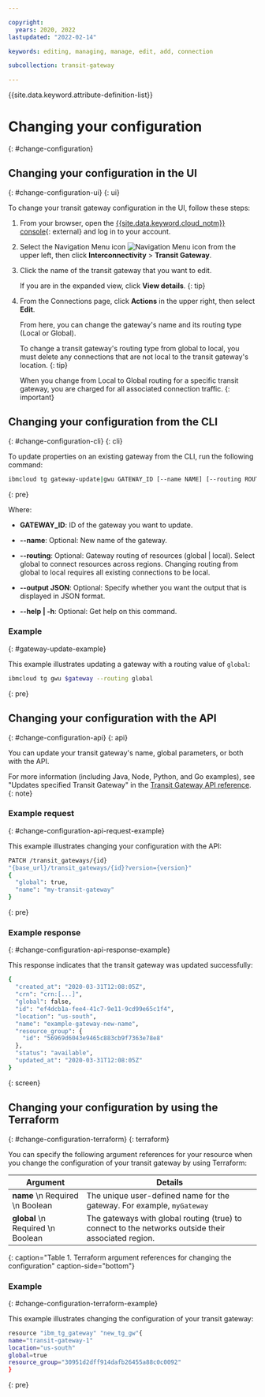 ```yaml
---

copyright:
  years: 2020, 2022
lastupdated: "2022-02-14"

keywords: editing, managing, manage, edit, add, connection

subcollection: transit-gateway

---
```


{{site.data.keyword.attribute-definition-list}}

# Changing your configuration
{: #change-configuration}

## Changing your configuration in the UI
{: #change-configuration-ui}
{: ui}

To change your transit gateway configuration in the UI, follow these steps:

1. From your browser, open the [{{site.data.keyword.cloud_notm}} console](/login){: external} and log in to your account.
1. Select the Navigation Menu icon ![Navigation Menu icon](../../icons/icon_hamburger.svg) from the upper left, then click **Interconnectivity** > **Transit Gateway**.
1. Click the name of the transit gateway that you want to edit.

   If you are in the expanded view, click **View details**.
   {: tip}

1. From the Connections page, click **Actions** in the upper right, then select **Edit**.

   From here, you can change the gateway's name and its routing type (Local or Global).

   To change a transit gateway's routing type from global to local, you must delete any connections that are not local to the transit gateway's location.
   {: tip}

   When you change from Local to Global routing for a specific transit gateway, you are charged for all associated connection traffic.
   {: important}

## Changing your configuration from the CLI
{: #change-configuration-cli}
{: cli}

To update properties on an existing gateway from the CLI, run the following command:

```sh
ibmcloud tg gateway-update|gwu GATEWAY_ID [--name NAME] [--routing ROUTING] [--output json] [-h, --help]
```
{: pre}

Where:

- **GATEWAY_ID**: ID of the gateway you want to update.

- **--name**: Optional: New name of the gateway.

- **--routing**: Optional: Gateway routing of resources (global | local). Select global to connect resources across regions. Changing routing from global to local requires all existing connections to be local.

- **--output JSON**: Optional: Specify whether you want the output that is displayed in JSON format.

- **--help | -h**: Optional: Get help on this command.

### Example
{: #gateway-update-example}

This example illustrates updating a gateway with a routing value of `global`:

```sh
ibmcloud tg gwu $gateway --routing global
```
{: pre}


## Changing your configuration with the API
{: #change-configuration-api}
{: api}

You can update your transit gateway's name, global parameters, or both with the API.

For more information (including Java, Node, Python, and Go examples), see "Updates specified Transit Gateway" in the [Transit Gateway API reference](/apidocs/transit-gateway#update-transit-gateway).
{: note}

### Example request
{: #change-configuration-api-request-example}

This example illustrates changing your configuration with the API:

```sh
PATCH /transit_gateways/{id}
"{base_url}/transit_gateways/{id}?version={version}"
{
  "global": true,
  "name": "my-transit-gateway"
}
```
{: pre}

### Example response
{: #change-configuration-api-response-example}

This response indicates that the transit gateway was updated successfully:

```sh
{
  "created_at": "2020-03-31T12:08:05Z",
  "crn": "crn:[...]",
  "global": false,
  "id": "ef4dcb1a-fee4-41c7-9e11-9cd99e65c1f4",
  "location": "us-south",
  "name": "example-gateway-new-name",
  "resource_group": {
    "id": "56969d6043e9465c883cb9f7363e78e8"
  },
  "status": "available",
  "updated_at": "2020-03-31T12:08:05Z"
}
```
{: screen}

## Changing your configuration by using the Terraform
{: #change-configuration-terraform}
{: terraform}

You can specify the following argument references for your resource when you change the configuration of your transit gateway by using Terraform:

|Argument|Details|
|--|--|
|**name**  \n Required  \n Boolean | The unique user-defined name for the gateway. For example, `myGateway`|
|**global**  \n Required  \n Boolean|The gateways with global routing (true) to connect to the networks outside their associated region.|
{: caption="Table 1. Terraform argument references for changing the configuration" caption-side="bottom"}

### Example
{: #change-configuration-terraform-example}

This example illustrates changing the configuration of your transit gateway:

```sh
resource "ibm_tg_gateway" "new_tg_gw"{
name="transit-gateway-1"
location="us-south"
global=true
resource_group="30951d2dff914dafb26455a88c0c0092"
}
```
{: pre}
